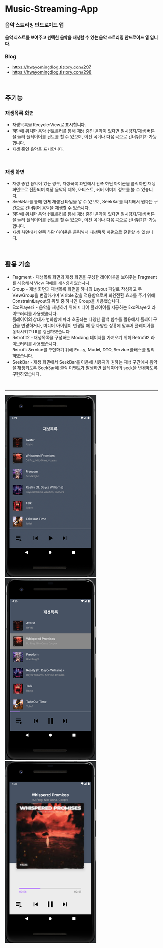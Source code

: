 # Music-Streaming-App
### 음악 스트리밍 안드로이드 앱

#### 음악 리스트를 보여주고 선택한 음악을 재생할 수 있는 음악 스트리밍 안드로이드 앱 입니다.
### Blog
* <https://hwayomingdlog.tistory.com/297>
* <https://hwayomingdlog.tistory.com/298>

</br>

## 주기능
### 재생목록 화면
* 재생목록을 RecyclerView로 표시합니다.
* 하단에 위치한 음악 컨트롤러를 통해 재생 중인 음악이 있다면 일시정지/재생 버튼을 눌러 플레이어를 컨트롤 할 수 있으며, 이전 곡이나 다음 곡으로 건너뛰기가 가능합니다.
* 재생 중인 음악을 표시합니다.
</br>

### 재생 화면
* 재생 중인 음악이 있는 경우, 재생목록 화면에서 왼쪽 하단 아이콘을 클릭하면 재생 화면으로 전환되며 해당 음악의 제목, 아티스트, 커버 이미지 정보를 볼 수 있습니다.
* SeekBar를 통해 현재 재생된 타임을 알 수 있으며, SeekBar를 터치해서 원하는 구간으로 건너뛰어 음악을 재생할 수 있습니다.
* 하단에 위치한 음악 컨트롤러를 통해 재생 중인 음악이 있다면 일시정지/재생 버튼을 눌러 플레이어를 컨트롤 할 수 있으며, 이전 곡이나 다음 곡으로 건너뛰기가 가능합니다.
* 재생 화면에서 왼쪽 하단 아이콘을 클릭해서 재생목록 화면으로 전환할 수 있습니다.
</br>

## 활용 기술
* Fragment - 재생목록 화면과 재생 화면을 구성한 레이아웃을 보여주는 Fragment를 사용해서 View 객체를 재사용하였습니다.
* Group - 재생 화면과 재생목록 화면을 하나의 Layout 파일로 작성하고 두 ViewGroup을 번갈아가며 Visible 값을 적용함으로써 화면전환 효과를 주기 위해 ConstraintLayout의 위젯 중 하나인 Group을 사용했습니다.
* ExoPlayer2 - 음악을 재생하기 위해 미디어 플레이어를 제공하는 ExoPlayer2 라이브러리를 사용했습니다. </br>
플레이어의 상태가 변화함에 따라 호출되는 다양한 콜백 함수를 활용해서 플레이 구간을 변경하거나, 미디어 아이템이 변경될 때 등 다양한 상황에 맞추어 플레이어를 동작시키고 UI를 갱신하였습니다.
* Retrofit2 - 재생목록을 구성하는 Mocking 데이터를 가져오기 위해 Retrofit2 라이브러리를 사용했습니다. </br>
Retrofit Service를 구현하기 위해 Entity, Model, DTO, Service 클래스를 정의하였습니다.
* SeekBar - 재생 화면에서 SeekBar를 이용해 사용자가 원하는 재생 구간에서 음악을 재생되도록 SeekBar에 클릭 이벤트가 발생하면 플레이어의 seek을 변경하도록 구현하였습니다.
</br>

***
<img src="/img/img0.png" width="300px" height="600px" title="" alt=""></img>
<img src="/img/img1.png" width="300px" height="600px" title="" alt=""></img>
<img src="/img/img2.png" width="300px" height="600px" title="" alt=""></img>
